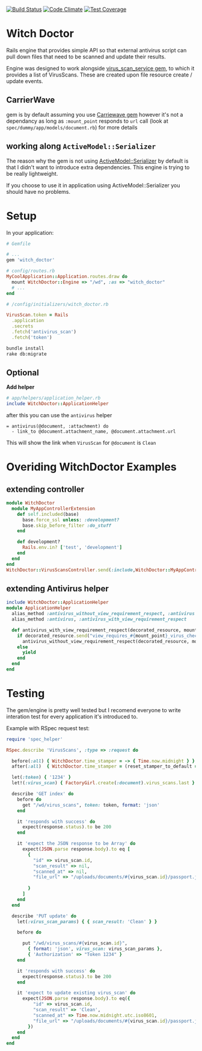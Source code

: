 [![Build Status](https://travis-ci.org/equivalent/witch_doctor.svg)](https://travis-ci.org/equivalent/witch_doctor)
[![Code Climate](https://codeclimate.com/github/equivalent/witch_doctor/badges/gpa.svg)](https://codeclimate.com/github/equivalent/witch_doctor)
[![Test Coverage](https://codeclimate.com/github/equivalent/witch_doctor/badges/coverage.svg)](https://codeclimate.com/github/equivalent/witch_doctor)

# Witch Doctor

Rails engine that provides simple API so that external antivirus
script can pull down files that need to be scanned and update their
results.


Engine was designed to work alongside [virus_scan_service gem](https://github.com/equivalent/virus_scan_service),
to which it provides a list of VirusScans. These are created upon file resource
create / update events.


## CarrierWave

gem is by default assuming you use [Carriewave
gem](https://github.com/carrierwaveuploader/carrierwave)
however it's not a dependancy as long as `:mount_point` responds to
`url` call (look at `spec/dummy/app/models/document.rb`) for more
details

## working along `ActiveModel::Serializer`

The reason why the gem is not using [ActiveModel::Serializer](https://github.com/rails-api/active_model_serializers)
by default is that I didn't want to introduce extra dependencies.
This engine is trying to be really lightweight.

If you choose to use it in application using ActiveModel::Serializer you should have no problems.

# Setup

In your application:

```ruby
# Gemfile

# ...
gem 'witch_doctor'

```

```ruby
# config/routes.rb
MyCoolApplication::Application.routes.draw do
  mount WitchDoctor::Engine => "/wd", :as => "witch_doctor"
  # ...
end
```

```ruby
# /config/initializers/witch_doctor.rb

VirusScan.token = Rails
  .application
  .secrets
  .fetch('antivirus_scan')
  .fetch('token')
```


```sh
bundle install
rake db:migrate
```

## Optional

**Add helper**

```ruby
# app/helpers/application_helper.rb
include WitchDoctor::ApplicationHelper
```

after this you can use the `antivirus` helper

```haml
= antivirus(@document, :attachment) do
  - link_to @document.attachment_name, @document.attachment.url
```

This will show the link when `VirusScan` for `@document` is `Clean`


# Overiding WitchDoctor Examples

## extending controller

```ruby
module WitchDoctor
  module MyAppControllerExtension
    def self.included(base)
      base.force_ssl unless: :development?
      base.skip_before_filter :do_stuff
    end

    def development?
      Rails.env.in? ['test', 'development']
    end
  end
end
WitchDoctor::VirusScansController.send(:include,WitchDoctor::MyAppControllerExtension)
```

## extending Antivirus helper

```ruby
include WitchDoctor::ApplicationHelper
module ApplicationHelper
  alias_method :antivirus_without_view_requirement_respect, :antivirus
  alias_method :antivirus, :antivirus_with_view_requirement_respect

  def antivirus_with_view_requirement_respect(decorated_resource, mount_point)
    if decorated_resource.send("view_requires_#{mount_point}_virus_check?")
      antivirus_without_view_requirement_respect(decorated_resource, mount_point)
    else
      yield
    end
  end
end
```

# Testing

The gem/engine is pretty well tested but I recomend everyone to write
interation test for every application it's introduced to.

Example with RSpec request test:

```ruby
require 'spec_helper'

RSpec.describe 'VirusScans', :type => :request do

  before(:all) { WitchDoctor.time_stamper = -> { Time.now.midnight } }
  after(:all)  { WitchDoctor.time_stamper = (reset_stamper_to_default = nil) }

  let(:token) { '1234' }
  let!(:virus_scan) { FactoryGirl.create(:document).virus_scans.last }

  describe 'GET index' do
    before do
      get "/wd/virus_scans", token: token, format: 'json'
    end

    it 'responds with success' do
      expect(response.status).to be 200
    end

    it 'expect the JSON response to be Array' do
      expect(JSON.parse response.body).to eq [
        {
          "id" => virus_scan.id,
          "scan_result" => nil,
          "scanned_at" => nil,
          "file_url" => "/uploads/documents/#{virus_scan.id}/passport.jpg" # don't care about file storage (tests)
                                                                           # as virus scans are needed only on s3
        }
      ]
    end
  end

  describe 'PUT update' do
    let(:virus_scan_params) { { scan_result: 'Clean' } }

    before do

      put "/wd/virus_scans/#{virus_scan.id}",
        { format: 'json', virus_scan: virus_scan_params },
        { 'Authorization' => "Token 1234" }
    end

    it 'responds with success' do
      expect(response.status).to be 200
    end

    it 'expect to update existing virus_scan' do
      expect(JSON.parse response.body).to eq({
          "id" => virus_scan.id,
          "scan_result" => 'Clean',
          "scanned_at" => Time.now.midnight.utc.iso8601,
          "file_url" => "/uploads/documents/#{virus_scan.id}/passport.jpg"
        })
    end
  end
end
```

